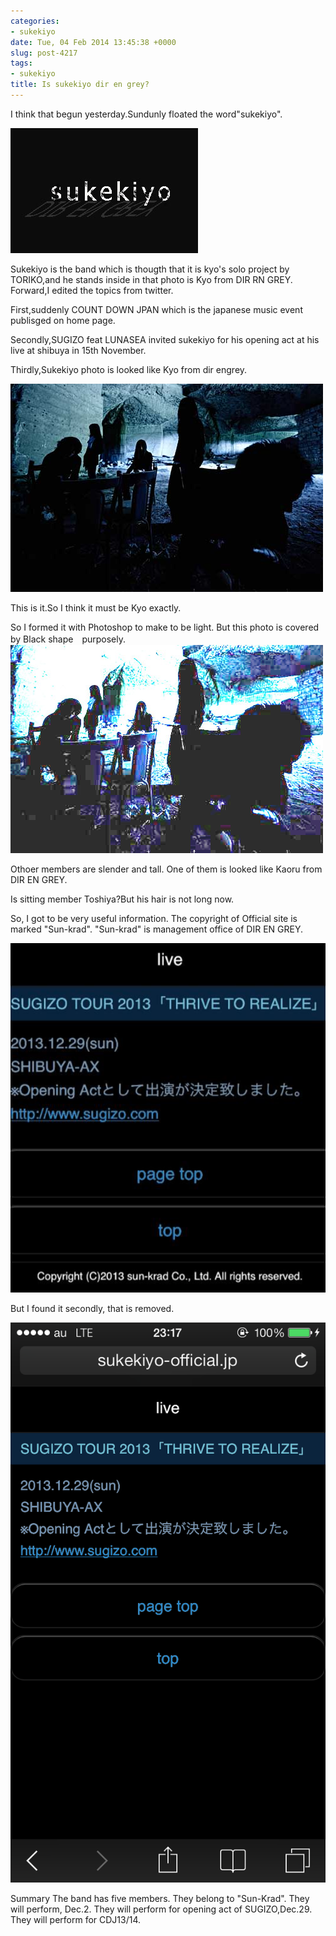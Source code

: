 ```yaml
---
categories:
- sukekiyo
date: Tue, 04 Feb 2014 13:45:38 +0000
slug: post-4217
tags:
- sukekiyo
title: Is sukekiyo dir en grey?
---
```


I think that begun yesterday.Sundunly floated the word"sukekiyo".

<a href="images/sukekiyo_dir-en-grey.jpg">![](images/sukekiyo_dir-en-grey.jpg)</a>

Sukekiyo is the band which is thougth that it is kyo's solo project by TORIKO,and he stands inside in that photo is Kyo from DIR RN GREY. 
 Forward,I edited the topics from twitter.

First,suddenly COUNT DOWN JPAN which is the japanese music event publisged on home page.

Secondly,SUGIZO feat LUNASEA invited sukekiyo for his opening act at his live at shibuya in 15th November.

Thirdly,Sukekiyo photo is looked like Kyo from dir engrey. 

<!--sukekiyoの写真-->
<a href="images/sukekiyo.jpg">![](images/sukekiyo.jpg)</a>

This is it.So I think it must be Kyo exactly. 

So I formed it with Photoshop to make to be light.
But this photo is covered by Black shape　purposely.
<a href="images/d0d7bbc03d15c4bdb4f6c0ae1431dca0.jpg">![](images/d0d7bbc03d15c4bdb4f6c0ae1431dca0.jpg)</a>

Othoer members are slender and tall. One of them is looked like Kaoru from DIR EN GREY.

Is sitting member Toshiya?But his hair is not long now.

So, I got to be very useful information. The copyright of Official site is marked "Sun-krad".
"Sun-krad" is management office of DIR EN GREY.

<a href="images/40aeb382aa664b7522a862552081d414.png">![](images/40aeb382aa664b7522a862552081d414.png)</a>

But I found it secondly, that is removed.

<a href="images/IMG_8271.png">![](images/IMG_8271.png)</a>

Summary
The band has five members.
They belong to "Sun-Krad".
They will perform, Dec.2.
They will perform for opening act of SUGIZO,Dec.29.
They will perform for CDJ13/14.